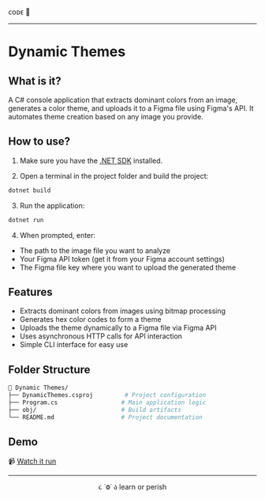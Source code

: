 ᴄᴏᴅᴇ 👾

---

# Dynamic Themes

## What is it?

A C# console application that extracts dominant colors from an image, generates a color theme, and uploads it to a Figma file using Figma's API. It automates theme creation based on any image you provide.

## How to use?

1. Make sure you have the [.NET SDK](https://dotnet.microsoft.com/en-us/download) installed.

2. Open a terminal in the project folder and build the project:

```bash
dotnet build
```

3. Run the application:

```bash
dotnet run
```

4. When prompted, enter:
- The path to the image file you want to analyze
- Your Figma API token (get it from your Figma account settings)
- The Figma file key where you want to upload the generated theme

## Features
- Extracts dominant colors from images using bitmap processing
- Generates hex color codes to form a theme
- Uploads the theme dynamically to a Figma file via Figma API
- Uses asynchronous HTTP calls for API interaction
- Simple CLI interface for easy use

## Folder Structure
```bash
📁 Dynamic Themes/
├── DynamicThemes.csproj         # Project configuration
├── Program.cs                  # Main application logic
├── obj/                        # Build artifacts
└── README.md                   # Project documentation
```

## Demo

📹 [Watch it run](link)

---

<p align="center">૮ ˙Ⱉ˙ ა learn or perish</p>
